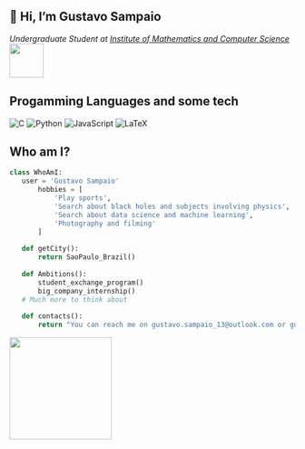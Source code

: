 <h2>👋 Hi, I’m Gustavo Sampaio </h2>
<p><em>Undergraduate Student at <a href="https://www.icmc.usp.br" target= "_blank">Institute of Mathematics and Computer Science </a><img src="https://media.giphy.com/media/wpoLqr5FT1sY0/giphy.gif" width="60"> 
</em></p>

## Progamming Languages and some tech
![C](https://img.shields.io/badge/c-%2300599C.svg?style=for-the-badge&logo=c&logoColor=white)
![Python](https://img.shields.io/badge/python-3670A0?style=for-the-badge&logo=python&logoColor=ffdd54)
![JavaScript](https://img.shields.io/badge/javascript-%23323330.svg?style=for-the-badge&logo=javascript&logoColor=%23F7DF1E)
![LaTeX](https://img.shields.io/badge/latex-%23008080.svg?style=for-the-badge&logo=latex&logoColor=white)

## Who am I?
 ```python
 class WhoAmI:
 	user = 'Gustavo Sampaio'
		hobbies = [
            'Play sports',
            'Search about black holes and subjects involving physics',
            'Search about data science and machine learning',
            'Photography and filming'
		]
	
	def getCity():
		return SaoPaulo_Brazil()
	
	def Ambitions():
		student_exchange_program()
		big_company_internship()
    # Much more to think about
    
	def contacts():
		return "You can reach me on gustavo.sampaio_13@outlook.com or gustavo.sampaio@usp.br"
 ```

<img height="180em" src="https://github-readme-stats.vercel.app/api?username=GusSampaio&show_icons=true&theme=tokyonight"/>

<!---
GusSampaio/GusSampaio is a ✨ special ✨ repository because its `README.md` (this file) appears on your GitHub profile.
You can click the Preview link to take a look at your changes.
--->
